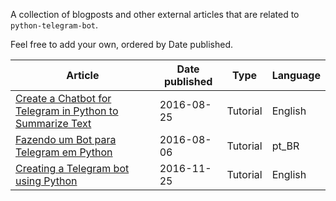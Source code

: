 A collection of blogposts and other external articles that are related to `python-telegram-bot`.

Feel free to add your own, ordered by Date published.

Article | Date published | Type | Language
------- | -------------- | ---- | --------
[Create a Chatbot for Telegram in Python to Summarize Text](http://blog.algorithmia.com/create-a-chatbot-telegram-python-summarize-text/) | 2016-08-25 | Tutorial | English
[Fazendo um Bot para Telegram em Python](https://juliarizza.wordpress.com/2016/08/06/fazendo-um-bot-para-telegram-em-python/) | 2016-08-06 | Tutorial | pt_BR
[Creating a Telegram bot using Python](https://medium.com/@ngrjs/creating-a-telegram-bot-using-python-9d11a43a8d2/) | 2016-11-25 | Tutorial | English